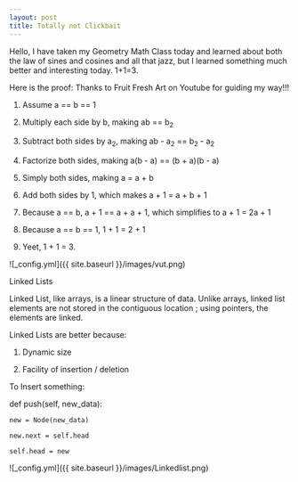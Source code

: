 ```yaml
---
layout: post
title: Totally not Clickbait
---
```

Hello, I have taken my Geometry Math Class today and learned about both the law of sines and cosines and all that jazz, but I learned 
something much better and interesting today. 1+1=3. 

Here is the proof: Thanks to Fruit Fresh Art on Youtube for guiding my way!!!

1) Assume a == b == 1

2) Multiply each side by b, making ab == b<sub>2</sub>

3) Subtract both sides by a<sub>2</sub>, making ab - a<sub>2</sub> == b<sub>2</sub> - a<sub>2</sub>

4) Factorize both sides, making a(b - a) == (b + a)(b - a)

5) Simply both sides, making a = a + b

6) Add both sides by 1, which makes a + 1 = a + b + 1

7) Because a == b, a + 1 == a + a + 1, which simplifies to a + 1 = 2a + 1

8) Because a == b == 1, 1 + 1 = 2 + 1

9) Yeet, 1 + 1 = 3.

![_config.yml]({{ site.baseurl }}/images/vut.png)



Linked Lists

Linked List, like arrays, is a linear structure of data. Unlike arrays, linked list elements are not stored in the contiguous location ; using pointers, the elements are linked.

Linked Lists are better because:

  1) Dynamic size 
  
  2) Facility of insertion / deletion

To Insert something:

def push(self, new_data):

    new = Node(new_data) 
    
    new.next = self.head
    
    self.head = new

![_config.yml]({{ site.baseurl }}/images/Linkedlist.png)


    
   




